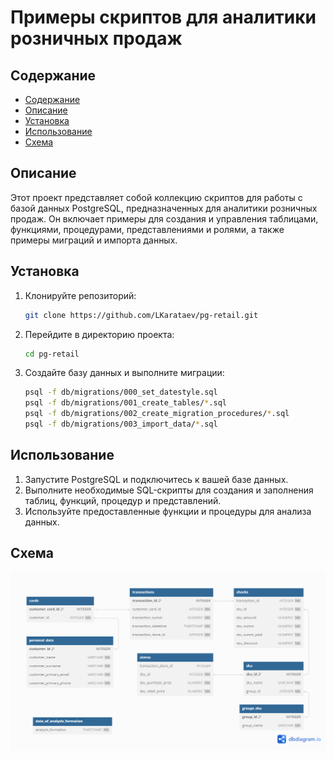 # Примеры скриптов для аналитики розничных продаж

## Содержание
- [Содержание](#содержание)
- [Описание](#описание)
- [Установка](#установка)
- [Использование](#использование)
- [Схема](#схема)

## Описание

Этот проект представляет собой коллекцию скриптов для работы с базой данных PostgreSQL, предназначенных для аналитики розничных продаж. Он включает примеры для создания и управления таблицами, функциями, процедурами, представлениями и ролями, а также примеры миграций и импорта данных.


## Установка

1. Клонируйте репозиторий:
    ```sh
    git clone https://github.com/LKarataev/pg-retail.git
    ```
2. Перейдите в директорию проекта:
    ```sh
    cd pg-retail
    ```
3. Создайте базу данных и выполните миграции:
    ```sh
    psql -f db/migrations/000_set_datestyle.sql
    psql -f db/migrations/001_create_tables/*.sql
    psql -f db/migrations/002_create_migration_procedures/*.sql
    psql -f db/migrations/003_import_data/*.sql
    ```

## Использование

1. Запустите PostgreSQL и подключитесь к вашей базе данных.
2. Выполните необходимые SQL-скрипты для создания и заполнения таблиц, функций, процедур и представлений.
3. Используйте предоставленные функции и процедуры для анализа данных.

## Схема

![Схема БД](resources/schema.png)